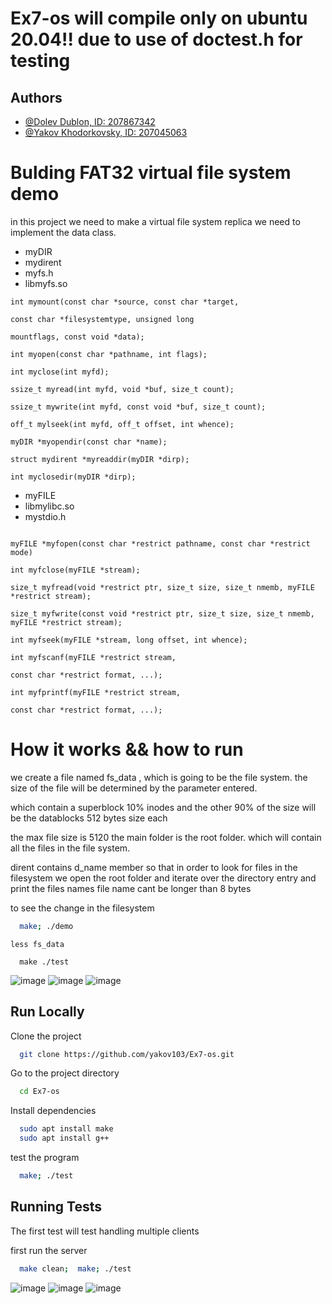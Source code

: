 
# Ex7-os will compile only on ubuntu 20.04!! due to use of doctest.h for testing
## Authors

- [@Dolev Dublon, ID: 207867342](https://www.github.com/dolev146)
- [@Yakov Khodorkovsky, ID: 207045063 ](https://www.github.com/yakov103)

# Bulding FAT32 virtual file system demo

in this project we need to make a virtual file system replica 
we need to implement the data class.

* myDIR
* mydirent
* myfs.h
* libmyfs.so


```
int mymount(const char *source, const char *target,

const char *filesystemtype, unsigned long

mountflags, const void *data);

int myopen(const char *pathname, int flags);

int myclose(int myfd);

ssize_t myread(int myfd, void *buf, size_t count);

ssize_t mywrite(int myfd, const void *buf, size_t count);

off_t mylseek(int myfd, off_t offset, int whence);

myDIR *myopendir(const char *name);

struct mydirent *myreaddir(myDIR *dirp);

int myclosedir(myDIR *dirp);
```

* myFILE
* libmylibc.so
* mystdio.h



```

myFILE *myfopen(const char *restrict pathname, const char *restrict mode)

int myfclose(myFILE *stream);

size_t myfread(void *restrict ptr, size_t size, size_t nmemb, myFILE *restrict stream);

size_t myfwrite(const void *restrict ptr, size_t size, size_t nmemb, myFILE *restrict stream);

int myfseek(myFILE *stream, long offset, int whence);

int myfscanf(myFILE *restrict stream,

const char *restrict format, ...);

int myfprintf(myFILE *restrict stream,

const char *restrict format, ...);

```

# How it works && how to run

we create a file named fs_data , which is going to be the file system.
the size of the file will be determined by the parameter entered.

which contain a superblock
10% inodes
and the other 90% of the size will be the datablocks 512 bytes size each

the max file size is 5120
the main folder is the root folder.
which will contain all the files in the file system.

dirent contains d_name member so that in order to look for files in the filesystem
we open the root folder and iterate over the directory entry and print the files names
file name cant be longer than 8 bytes

to see the change in the filesystem 
```bash
  make; ./demo
```
```
less fs_data 
```
```
  make ./test
```
![image](https://user-images.githubusercontent.com/62290677/173178073-17cd760d-3941-4bb4-9a2f-84fda4c03b4d.png)
![image](https://user-images.githubusercontent.com/62290677/173178119-0049493c-b94b-4ae8-a938-2f8815ba9ec3.png)
![image](https://user-images.githubusercontent.com/62290677/173178151-8d96c7af-d74f-4083-9f20-20154ada7554.png)



## Run Locally

Clone the project

```bash
  git clone https://github.com/yakov103/Ex7-os.git
```

Go to the project directory

```bash
  cd Ex7-os
```

Install dependencies

```bash
  sudo apt install make
  sudo apt install g++ 
```

test the program

```bash
  make; ./test
```


## Running Tests

The first test will test handling multiple clients

first  run the server

```bash
  make clean;  make; ./test
```

![image](https://user-images.githubusercontent.com/62290677/173178077-5f0c1144-da39-4724-9441-63f26a8f3961.png)
![image](https://user-images.githubusercontent.com/62290677/173178116-bc391684-0ede-4d86-bf2f-1d869a0b634c.png)
![image](https://user-images.githubusercontent.com/62290677/173178155-ef9e2d1f-ca49-4698-9ff5-fb56a3aae89c.png)



